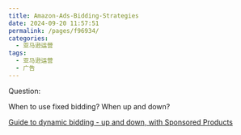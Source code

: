 ```yaml
---
title: Amazon-Ads-Bidding-Strategies
date: 2024-09-20 11:57:51
permalink: /pages/f96934/
categories: 
  - 亚马逊运营
tags: 
  - 亚马逊运营
  - 广告
---
```


Question:

When to use fixed bidding? When up and down?

[Guide to dynamic bidding - up and down, with Sponsored Products](https://advertising.amazon.com/library/guides/dynamic-bidding-sponsored-products)
